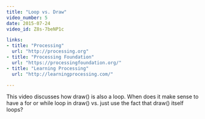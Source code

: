 ```yaml
---
title: "Loop vs. Draw"
video_number: 5
date: 2015-07-24
video_id: Z8s-7beNP1c

links: 
- title: "Processing"
  url: "http://processing.org"
- title: "Processing Foundation"
  url: "https://processingfoundation.org/"
- title: "Learning Processing"
  url: "http://learningprocessing.com/"

---
```


This video discusses how draw() is also a loop.
When does it make sense to have a for or while loop in draw() vs. just use the fact that draw() itself loops?
